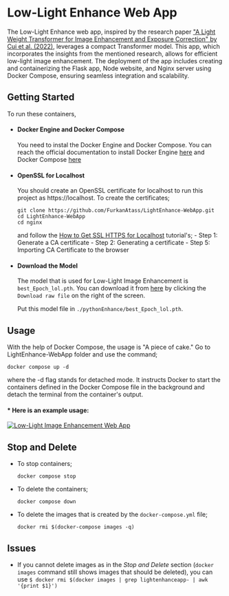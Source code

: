 # Low-Light Enhance Web App

The Low-Light Enhance web app, inspired by the research paper ["A Light Weight Transformer for Image Enhancement and Exposure Correction" by Cui et al. (2022)](https://github.com/cuiziteng/Illumination-Adaptive-Transformer), leverages a compact Transformer model. This app, which incorporates the insights from the mentioned research, allows for efficient low-light image enhancement. The deployment of the app includes creating and containerizing the Flask app, Node website, and Nginx server using Docker Compose, ensuring seamless integration and scalability. 

## Getting Started
To run these containers,
* #### Docker Engine and Docker Compose 
    You need to instal the Docker Engine and Docker Compose. You can reach the official documentation to install Docker Engine [here](https://docs.docker.com/engine/install/) and Docker Compose [here](https://docs.docker.com/compose/install/)
* #### OpenSSL for Localhost
    You should create an OpenSSL certificate for localhost to run this project as https://localhost. To create the certificates;
    
    ```
    git clone https://github.com/FurkanAtass/LightEnhance-WebApp.git
    cd LightEnhance-WebApp
    cd nginx
    ```

    and follow the [How to Get SSL HTTPS for Localhost](https://www.section.io/engineering-education/how-to-get-ssl-https-for-localhost/) tutorial's;
        - Step 1: Generate a CA certificate
        - Step 2: Generating a certificate
        - Step 5: Importing CA Certificate to the browser

* #### Download the Model
    The model that is used for Low-Light Image Enhancement is `best_Epoch_lol.pth`. You can download it from [here](https://github.com/cuiziteng/Illumination-Adaptive-Transformer/blob/main/IAT_enhance/best_Epoch_lol.pth) by clicking the `Download raw file` on the right of the screen.
    
    Put this model file in `./pythonEnhance/best_Epoch_lol.pth`.

## Usage
With the help of Docker Compose, the usage is "A piece of cake."
Go to LightEnhance-WebApp folder and use the command;

`docker compose up -d`

where the -d flag stands for detached mode. It instructs Docker to start the containers defined in the Docker Compose file in the background and detach the terminal from the container's output.


####  * Here is an example usage:
[![Low-Light Image Enhancement Web App](https://img.youtube.com/vi/QqK9YoX5wDQ/0.jpg)](https://www.youtube.com/watch?v=QqK9YoX5wDQ)


## Stop and Delete
- To stop containers;

    `docker compose stop`

- To delete the containers; 

    `docker compose down`

- To delete the images that is created by the `docker-compose.yml` file;

    `docker rmi $(docker-compose images -q)`


## Issues

* If you cannot delete images as in the _Stop and Delete_ section (`docker images` command still shows images that should be deleted), you can use 
`$ docker rmi $(docker images | grep lightenhanceapp- | awk '{print $1}')`
